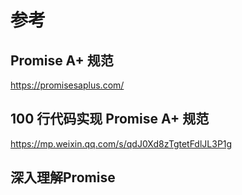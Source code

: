 # 参考
## Promise A+ 规范
https://promisesaplus.com/
## 100 行代码实现 Promise A+ 规范
https://mp.weixin.qq.com/s/qdJ0Xd8zTgtetFdlJL3P1g
## 深入理解Promise


